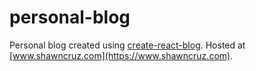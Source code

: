 # personal-blog
Personal blog created using [create-react-blog](https://github.com/jamesknelson/create-react-blog). Hosted at [www.shawncruz.com](https://www.shawncruz.com).
